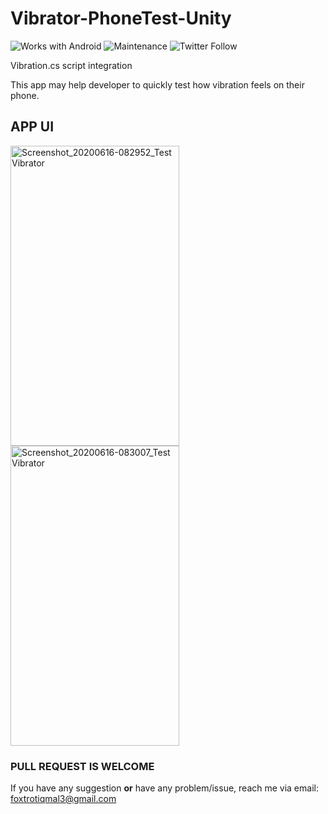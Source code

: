 # Vibrator-PhoneTest-Unity

![Works with Android](https://img.shields.io/badge/Works_with-Android-green?style=flat-square)
![Maintenance](https://img.shields.io/maintenance/yes/2020?style=flat-square)
![Twitter Follow](https://img.shields.io/twitter/follow/kamal_ke_tu?label=Follow&style=social)

Vibration.cs script integration

This app may help developer to quickly test how vibration feels on their phone.

## APP UI

<img src="https://user-images.githubusercontent.com/60868965/85307030-f3d9cd00-b4e1-11ea-9f60-80ffd2a133de.jpg" alt="Screenshot_20200616-082952_Test Vibrator" width="270" height="480">
<img src="https://user-images.githubusercontent.com/60868965/85307033-f5a39080-b4e1-11ea-9e54-32e0df1e6602.jpg" alt="Screenshot_20200616-083007_Test Vibrator" width="270" height="480">

### PULL REQUEST IS WELCOME

If you have any suggestion **or** have any problem/issue, reach me via email: foxtrotiqmal3@gmail.com
